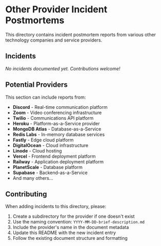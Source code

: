# Other Provider Incident Postmortems

This directory contains incident postmortem reports from various other technology companies and service providers.

## Incidents

_No incidents documented yet. Contributions welcome!_

## Potential Providers

This section can include reports from:

- **Discord** - Real-time communication platform
- **Zoom** - Video conferencing infrastructure
- **Twilio** - Communications API platform
- **Heroku** - Platform-as-a-Service provider
- **MongoDB Atlas** - Database-as-a-Service
- **Redis Labs** - In-memory database services
- **Fastly** - Edge cloud platform
- **DigitalOcean** - Cloud infrastructure
- **Linode** - Cloud hosting
- **Vercel** - Frontend deployment platform
- **Railway** - Application deployment platform
- **PlanetScale** - Database platform
- **Supabase** - Backend-as-a-Service
- And many others...

## Contributing

When adding incidents to this directory, please:

1. Create a subdirectory for the provider if one doesn't exist
2. Use the naming convention: `YYYY-MM-DD-brief-description.md`
3. Include the provider's name in the document metadata
4. Update this README with the new incident entry
5. Follow the existing document structure and formatting
